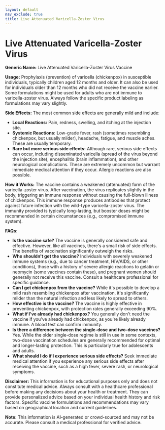 ```yaml
---
layout: default
nav_exclude: true
title: Live Attenuated Varicella-Zoster Virus
---
```


# Live Attenuated Varicella-Zoster Virus

**Generic Name:** Live Attenuated Varicella-Zoster Virus Vaccine

**Usage:**  Prophylaxis (prevention) of varicella (chickenpox) in susceptible individuals, typically children aged 12 months and older.  It can also be used for individuals older than 12 months who did not receive the vaccine earlier.  Some formulations might be used for adults who are not immune to varicella-zoster virus.  Always follow the specific product labeling as formulations may vary slightly.


**Side Effects:**  The most common side effects are generally mild and include:

* **Local Reactions:**  Pain, redness, swelling, and itching at the injection site.
* **Systemic Reactions:**  Low-grade fever, rash (sometimes resembling chickenpox, but usually milder), headache, fatigue, and muscle aches.  These are usually temporary.
* **Rare but more serious side effects:**  Although rare, serious side effects can occur, including disseminated varicella (spread of the virus beyond the injection site), encephalitis (brain inflammation), and other neurological complications.  These are extremely uncommon but warrant immediate medical attention if they occur.  Allergic reactions are also possible.


**How it Works:** The vaccine contains a weakened (attenuated) form of the varicella-zoster virus.  After vaccination, the virus replicates slightly in the body, triggering an immune response without causing the full-blown illness of chickenpox.  This immune response produces antibodies that protect against future infection with the wild-type varicella-zoster virus.  The immunity provided is typically long-lasting, but booster doses might be recommended in certain circumstances (e.g., compromised immune system).


**FAQs:**

* **Is the vaccine safe?** The vaccine is generally considered safe and effective. However, like all vaccines, there's a small risk of side effects.  The benefits of vaccination significantly outweigh the risks.
* **Who shouldn't get the vaccine?** Individuals with severely weakened immune systems (e.g., due to cancer treatment, HIV/AIDS, or other conditions), those with a history of severe allergic reactions to gelatin or neomycin (some vaccines contain these), and pregnant women should generally not receive this vaccine. Consult a healthcare professional for specific guidance.
* **Can I get chickenpox from the vaccine?**  While it's possible to develop a mild rash resembling chickenpox after vaccination, it's significantly milder than the natural infection and less likely to spread to others.
* **How effective is the vaccine?**  The vaccine is highly effective in preventing chickenpox, with protection rates generally exceeding 90%.
* **What if I've already had chickenpox?** You generally don't need the vaccine if you've already had chickenpox, as you're likely already immune. A blood test can confirm immunity.
* **Is there a difference between the single-dose and two-dose vaccines?** Yes.  While the older single-dose regime is still in use in some contexts, two-dose vaccination schedules are generally recommended for optimal and longer-lasting protection.  This is particularly true for adolescents and adults.
* **What should I do if I experience serious side effects?**  Seek immediate medical attention if you experience any serious side effects after receiving the vaccine, such as a high fever, severe rash, or neurological symptoms.


**Disclaimer:** This information is for educational purposes only and does not constitute medical advice. Always consult with a healthcare professional before making any decisions about your health or treatment.  They can provide personalized advice based on your individual health history and risk factors.  Specific vaccine formulations and recommendations may vary based on geographical location and current guidelines.


**Note:** This information is AI-generated or crowd-sourced and may not be accurate. Please consult a medical professional for verified advice.